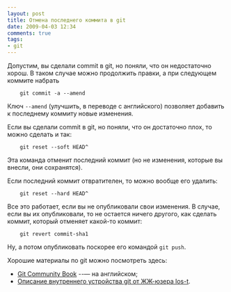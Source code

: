 ```yaml
---
layout: post
title: Отмена последнего коммита в git 
date: 2009-04-03 12:34
comments: true
tags:
- git
---
```


Допустим, вы сделали commit в git, но поняли, что он недостаточно хорош. В таком случае можно продолжить правки, а при
следующем коммите набрать

```
    git commit -a --amend
```

Ключ `--amend` (улучшить, в переводе с английского) позволяет добавить к последнему коммиту новые изменения.

Если вы сделали commit в git, но поняли, что он достаточно плох, то можно сделать и так:

```
    git reset --soft HEAD^
```

Эта команда отменит последний коммит (но не изменения, которые вы внесли, они сохранятся).

Если последний коммит отвратителен, то можно вообще его удалить:

```
    git reset --hard HEAD^
```

Все это работает, если вы не опубликовали свои изменения. В случае, если вы их опубликовали, то не остается ничего
другого, как сделать коммит, который отменяет какой-то коммит:

```
    git revert commit-sha1
```

Ну, а потом опубликовать поскорее его командой `git push`.

Хорошие материалы по git можно посмотреть здесь:

* [Git Community Book](http://book.git-scm.com/) --— на английском;
* [Описание внутреннего устройства git от ЖЖ-юзера los-t](http://los-t.livejournal.com/tag/git+guts).

